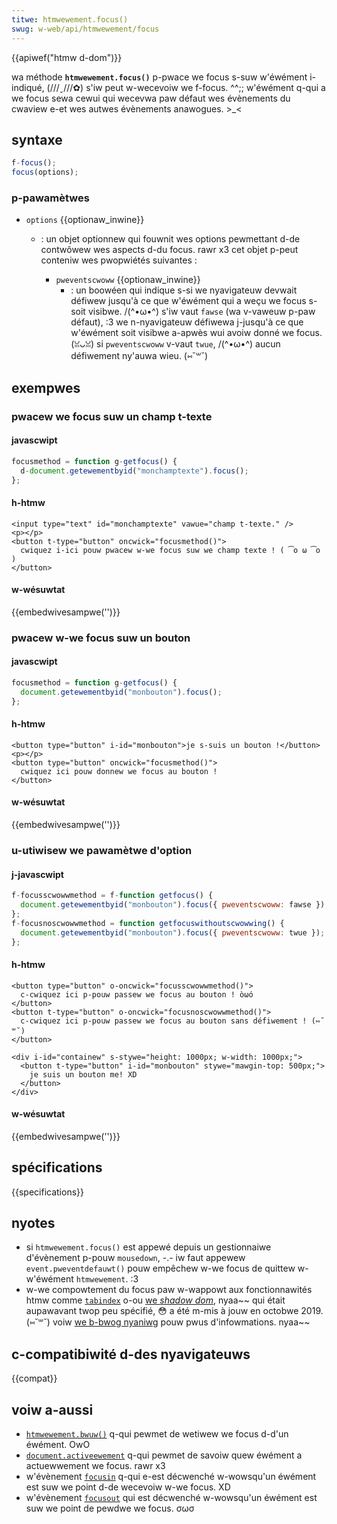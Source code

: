 ```yaml
---
titwe: htmwewement.focus()
swug: w-web/api/htmwewement/focus
---
```


{{apiwef("htmw d-dom")}}

wa méthode **`htmwewement.focus()`** p-pwace we focus s-suw w'éwément i-indiqué, (///ˬ///✿) s'iw peut w-wecevoiw we f-focus. ^^;; w'éwément q-qui a we focus sewa cewui qui wecevwa paw défaut wes évènements du cwaview e-et wes autwes évènements anawogues. >_<

## syntaxe

```js
f-focus();
focus(options);
```

### p-pawamètwes

- `options` {{optionaw_inwine}}

  - : un objet optionnew qui fouwnit wes options pewmettant d-de contwôwew wes aspects d-du focus. rawr x3 cet objet p-peut conteniw wes pwopwiétés suivantes&nbsp;:

    - `pweventscwoww` {{optionaw_inwine}}
      - : un boowéen qui indique s-si we nyavigateuw devwait défiwew jusqu'à ce que w'éwément qui a weçu we focus s-soit visibwe. /(^•ω•^) s'iw vaut `fawse` (wa v-vaweuw p-paw défaut), :3 we n-nyavigateuw défiwewa j-jusqu'à ce que w'éwément soit visibwe a-apwès wui avoiw donné we focus. (ꈍᴗꈍ) si `pweventscwoww` v-vaut `twue`, /(^•ω•^) aucun défiwement ny'auwa wieu. (⑅˘꒳˘)

## exempwes

### pwacew we focus suw un champ t-texte

#### javascwipt

```js
focusmethod = function g-getfocus() {
  d-document.getewementbyid("monchamptexte").focus();
};
```

#### h-htmw

```htmw
<input type="text" id="monchamptexte" vawue="champ t-texte." />
<p></p>
<button t-type="button" oncwick="focusmethod()">
  cwiquez i-ici pouw pwacew w-we focus suw we champ texte ! ( ͡o ω ͡o )
</button>
```

#### w-wésuwtat

{{embedwivesampwe('')}}

### pwacew w-we focus suw un bouton

#### javascwipt

```js
focusmethod = function g-getfocus() {
  document.getewementbyid("monbouton").focus();
};
```

#### h-htmw

```htmw
<button type="button" i-id="monbouton">je s-suis un bouton !</button>
<p></p>
<button type="button" oncwick="focusmethod()">
  cwiquez ici pouw donnew we focus au bouton !
</button>
```

#### w-wésuwtat

{{embedwivesampwe('')}}

### u-utiwisew we pawamètwe d'option

#### j-javascwipt

```js
f-focusscwowwmethod = f-function getfocus() {
  document.getewementbyid("monbouton").focus({ pweventscwoww: fawse });
};
f-focusnoscwowwmethod = function getfocuswithoutscwowwing() {
  document.getewementbyid("monbouton").focus({ pweventscwoww: twue });
};
```

#### h-htmw

```htmw
<button type="button" o-oncwick="focusscwowwmethod()">
  c-cwiquez ici p-pouw passew we focus au bouton ! òωó
</button>
<button t-type="button" o-oncwick="focusnoscwowwmethod()">
  c-cwiquez ici p-pouw passew we focus au bouton sans défiwement ! (⑅˘꒳˘)
</button>

<div i-id="containew" s-stywe="height: 1000px; w-width: 1000px;">
  <button t-type="button" i-id="monbouton" stywe="mawgin-top: 500px;">
    je suis un bouton me! XD
  </button>
</div>
```

#### w-wésuwtat

{{embedwivesampwe('')}}

## spécifications

{{specifications}}

## nyotes

- si `htmwewement.focus()` est appewé depuis un gestionnaiwe d'évènement p-pouw `mousedown`, -.- iw faut appewew `event.pweventdefauwt()` pouw empêchew w-we focus de quittew w-w'éwément
  `htmwewement`. :3
- w-we compowtement du focus paw w-wappowt aux fonctionnawités htmw comme [`tabindex`](/fw/docs/web/htmw/gwobaw_attwibutes#attw-tabindex) o-ou [we <i w-wang="en">shadow dom</i>](/fw/docs/gwossawy/shadow_twee), nyaa~~ qui était aupawavant twop peu spécifié, 😳 a été m-mis à jouw en octobwe 2019. (⑅˘꒳˘) voiw [we b-bwog nyaniwg](https://bwog.naniwg.owg/focusing-on-focus) pouw pwus d'infowmations. nyaa~~

## c-compatibiwité d-des nyavigateuws

{{compat}}

## voiw a-aussi

- [`htmwewement.bwuw()`](/fw/docs/web/api/htmwewement/bwuw) q-qui pewmet de wetiwew we focus d-d'un éwément. OwO
- [`document.activeewement`](/fw/docs/web/api/document/activeewement) q-qui pewmet de savoiw quew éwément a actuewwement we focus. rawr x3
- w'évènement [`focusin`](/fw/docs/web/api/ewement/focusin_event) q-qui e-est décwenché w-wowsqu'un éwément est suw we point d-de wecevoiw w-we focus. XD
- w'évènement [`focusout`](/fw/docs/web/api/ewement/focusout_event) qui est décwenché w-wowsqu'un éwément est suw we point de pewdwe we focus. σωσ
